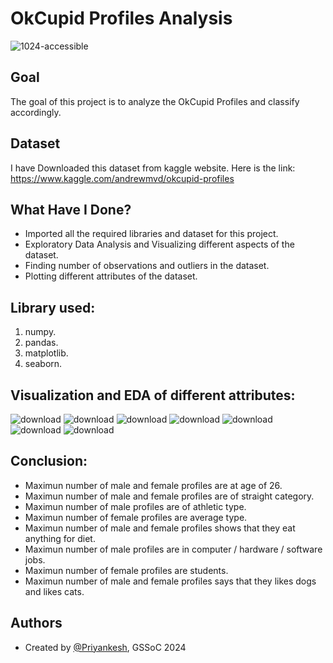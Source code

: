 
# OkCupid Profiles Analysis

![1024-accessible](https://user-images.githubusercontent.com/97960335/180602734-78d33d4d-9b98-46c6-a634-57eb0dec3035.png)

## Goal

The goal of this project is to analyze the OkCupid Profiles and classify accordingly.
## Dataset
I have Downloaded this dataset from kaggle website. Here is the link: https://www.kaggle.com/andrewmvd/okcupid-profiles

## What Have I Done?

- Imported all the required libraries and dataset for this project.
- Exploratory Data Analysis and Visualizing different aspects of the dataset.
- Finding number of observations and outliers in the dataset.
- Plotting different attributes of the dataset.

## Library used:

1. numpy.
2. pandas.
3. matplotlib.
4. seaborn.

## Visualization and EDA of different attributes:

![download](https://user-images.githubusercontent.com/97960335/180602690-386b0428-37cd-497b-81f4-a367e4cdb4e5.png)
![download](https://user-images.githubusercontent.com/97960335/180602692-314aa88d-9278-4319-a41f-3e1e1ac39836.png)
![download](https://user-images.githubusercontent.com/97960335/180602696-899745fb-2491-4c11-915e-a8e420dd654f.png)
![download](https://user-images.githubusercontent.com/97960335/180602700-ade00348-bb6c-451f-a3eb-7147e426490d.png)
![download](https://user-images.githubusercontent.com/97960335/180602702-57984f25-1d14-4e56-b645-45312b7b61f7.png)
![download](https://user-images.githubusercontent.com/97960335/180602706-7229335b-5ee2-4141-aa3b-a5e51c369a63.png)
![download](https://user-images.githubusercontent.com/97960335/180602709-02224ebe-900e-43f4-b841-ab7852f77449.png)

## Conclusion:

- Maximun number of male and female profiles are at age of 26.
- Maximun number of male and female profiles are of straight category.
- Maximun number of male profiles are of athletic type.
- Maximun number of female profiles are average type.
- Maximun number of male and female profiles shows that they eat anything for diet.
- Maximun number of male profiles are in computer / hardware / software jobs.
- Maximun number of female profiles are students.
- Maximun number of male and female profiles says that they likes dogs and likes cats.

## Authors

- Created by [@Priyankesh](https://github.com/priyankeshh), GSSoC 2024

